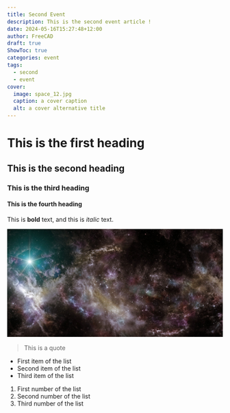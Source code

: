 ```yaml
---
title: Second Event
description: This is the second event article !
date: 2024-05-16T15:27:48+12:00
author: FreeCAD
draft: true
ShowToc: true
categories: event
tags:
  - second
  - event
cover:
  image: space_12.jpg
  caption: a cover caption
  alt: a cover alternative title
---
```


# This is the first heading

## This is the second heading

### This is the third heading

#### This is the fourth heading

This is **bold** text, and this is *italic* text.

![Image alternative text](space_12.jpg "This is an image title")

> This is a quote

- First item of the list
- Second item of the list
- Third item of the list

1. First number of the list
2. Second number of the list
3. Third number of the list
